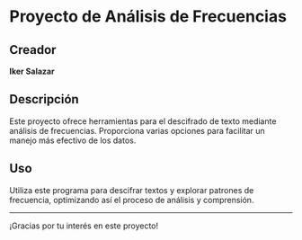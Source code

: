 # Proyecto de Análisis de Frecuencias

## Creador
**Iker Salazar**

## Descripción
Este proyecto ofrece herramientas para el descifrado de texto mediante análisis de frecuencias. Proporciona varias opciones para facilitar un manejo más efectivo de los datos.

## Uso
Utiliza este programa para descifrar textos y explorar patrones de frecuencia, optimizando así el proceso de análisis y comprensión.

---

¡Gracias por tu interés en este proyecto!

